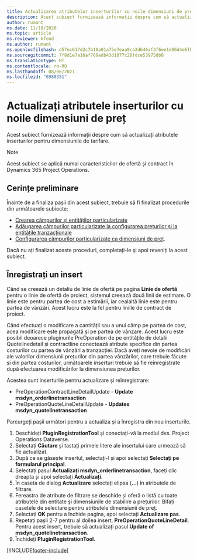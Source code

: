 ```yaml
---
title: Actualizarea atributelor inserturilor cu noile dimensiuni de preț
description: Acest subiect furnizează informații despre cum să actualizați atributele inserturilor pentru dimensiunile de tarifare.
author: rumant
ms.date: 11/18/2020
ms.topic: article
ms.reviewer: kfend
ms.author: rumant
ms.openlocfilehash: d57ec617d2c7b10a01a75e7eaa9ca2d646af3f6ee1d06d4e6fb228fc0533da27
ms.sourcegitcommit: 7f8d1e7a16af769adb43d1877c28fdce53975db8
ms.translationtype: HT
ms.contentlocale: ro-RO
ms.lasthandoff: 08/06/2021
ms.locfileid: "6988351"
---
```

# <a name="update-plug-in-attributes-with-new-pricing-dimensions"></a>Actualizați atributele inserturilor cu noile dimensiuni de preț

Acest subiect furnizează informații despre cum să actualizați atributele inserturilor pentru dimensiunile de tarifare.

> [!NOTE]
> Acest subiect se aplică numai caracteristicilor de ofertă și contract în Dynamics 365 Project Operations.

## <a name="prerequisites"></a>Cerințe preliminare
Înainte de a finaliza pașii din acest subiect, trebuie să fi finalizat procedurile din următoarele subiecte:

  - [Crearea câmpurilor și entităților particularizate](create-custom-fields-entities-pricing-dimensions.md) 
  - [Adăugarea câmpurilor particularizate la configurarea prețurilor și la entitățile tranzacționale ](add-custom-fields-price-setup-transactional-entities.md)
  - [Configurarea câmpurilor particularizate ca dimensiuni de preț](set-up-custom-fields-pricing-dimensions.md). 
  
Dacă nu ați finalizat aceste proceduri, completați-le și apoi reveniți la acest subiect.

## <a name="register-a-plug-in"></a>Înregistrați un insert
Când se creează un detaliu de linie de ofertă pe pagina **Linie de ofertă** pentru o linie de ofertă de proiect, sistemul creează două linii de estimare. O linie este pentru partea de cost a estimării, iar cealaltă linie este pentru partea de vânzări. Acest lucru este la fel pentru liniile de contract de proiect.

Când efectuați o modificare a cantității sau a unui câmp pe partea de cost, acea modificare este propagată și pe partea de vânzare. Acest lucru este posibil deoarece pluginurile PreOperation de pe entitățile de detalii Quotelinedetail și contractline conectează atribute specifice din partea costurilor cu partea de vânzări a tranzacției. Dacă aveți nevoie de modificări ale valorilor dimensiunii prețurilor din partea vânzărilor, care trebuie făcute și din partea costurilor, următoarele inserturi trebuie să fie reînregistrate după efectuarea modificărilor la dimensiunea prețurilor.

Acestea sunt inserturile pentru actualizare și reînregistrare:

- PreOperationContractLineDetailUpdate - **Update msdyn_orderlinetransaction**
- PreOperationQuoteLineDetailUpdate - **Updates msdyn_quotelinetransaction**

Parcurgeți pașii următori pentru a actualiza și a înregistra din nou inserturile.

1. Deschideți **PluginRegistrationTool** și conectați-vă la mediul dvs. Project Operations Dataverse.
2. Selectați **Căutare** și tastați primele litere ale insertului care urmează să fie actualizat.
3. După ce se găsește insertul, selectați-l și apoi selectați **Selectați pe formularul principal**.
4. Selectați pasul **Actualizați msdyn_orderlinetransaction**, faceți clic dreapta și apoi selectați **Actualizați**.
5. În caseta de dialog **Actualizare** selectați elipsa (**...**) în atributele de filtrare.
6. Fereastra de atribute de filtrare se deschide și oferă o listă cu toate atributele din entitate și dimensiunile de stabilire a prețurilor. Bifați casetele de selectare pentru atributele dimensiunii de preț.
7. Selectați **OK** pentru a închide pagina, apoi selectați **Actualizare pas**.
8. Repetați pașii 2-7 pentru al doilea insert, **PreOperationQuoteLineDetail**. Pentru acest insert, trebuie să actualizați pasul **Update of msdyn_quotelinetransaction**.
9. Închideți **PluginRegistrationTool**.


[!INCLUDE[footer-include](../includes/footer-banner.md)]